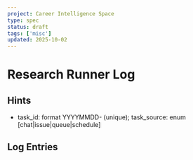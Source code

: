 ```yaml
---
project: Career Intelligence Space
type: spec
status: draft
tags: ['misc']
updated: 2025-10-02
---
```


# Research Runner Log

## Hints
- task_id: format YYYYMMDD-<slug> (unique); task_source: enum [chat|issue|queue|schedule]

## Log Entries

<!-- Research runner task entries will be logged here -->
